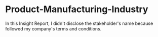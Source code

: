 # Product-Manufacturing-Industry
In this Insight Report, I didn't disclose the stakeholder's name because followed my company's terms and conditions.
